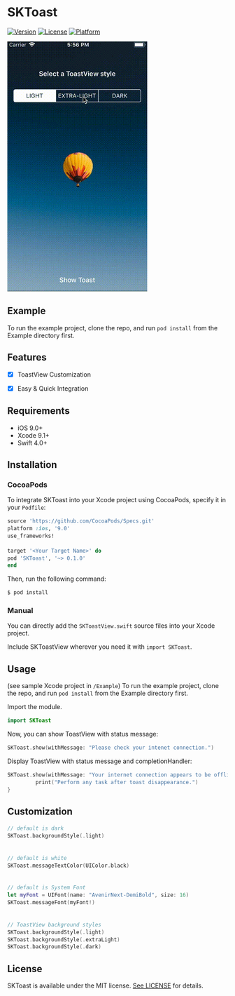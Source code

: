 # SKToast

[![Version](https://img.shields.io/cocoapods/v/SKToast.svg?style=flat)](http://cocoapods.org/pods/SKToast)
[![License](https://img.shields.io/cocoapods/l/SKToast.svg?style=flat)](http://cocoapods.org/pods/SKToast)
[![Platform](https://img.shields.io/cocoapods/p/SKToast.svg?style=flat)](http://cocoapods.org/pods/SKToast)

![SKToast](SKToastView.gif)

## Example

To run the example project, clone the repo, and run `pod install` from the Example directory first.

## Features

- [x] ToastView Customization
- [x] Easy & Quick Integration


## Requirements

- iOS 9.0+
- Xcode 9.1+
- Swift 4.0+

## Installation

### CocoaPods
To integrate SKToast into your Xcode project using CocoaPods, specify it in your `Podfile`:
```ruby
source 'https://github.com/CocoaPods/Specs.git'
platform :ios, '9.0'
use_frameworks!

target '<Your Target Name>' do
pod 'SKToast', '~> 0.1.0'
end
```

Then, run the following command:

```swift
$ pod install
```


### Manual
You can directly add the `SKToastView.swift` source files into your Xcode project.

Include SKToastView wherever you need it with `import SKToast`.


## Usage

(see sample Xcode project in `/Example`)
To run the example project, clone the repo, and run `pod install` from the Example directory first.

Import the module.
```swift
import SKToast
```


Now, you can show ToastView with status message:
```swift
SKToast.show(withMessage: "Please check your intenet connection.")
```


Display ToastView with status message and completionHandler:
```swift
SKToast.show(withMessage: "Your internet connection appears to be offline, please check your internet connection") {
         print("Perform any task after toast disappearance.")
}
```


## Customization
```swift
// default is dark
SKToast.backgroundStyle(.light)


// default is white
SKToast.messageTextColor(UIColor.black)


// default is System Font
let myFont = UIFont(name: "AvenirNext-DemiBold", size: 16)
SKToast.messageFont(myFont!)


// ToastView background styles
SKToast.backgroundStyle(.light)
SKToast.backgroundStyle(.extraLight)
SKToast.backgroundStyle(.dark)
```

## License

SKToast is available under the MIT license. [See LICENSE](https://github.com/SachK13/SKToast/blob/master/LICENSE) for details.

